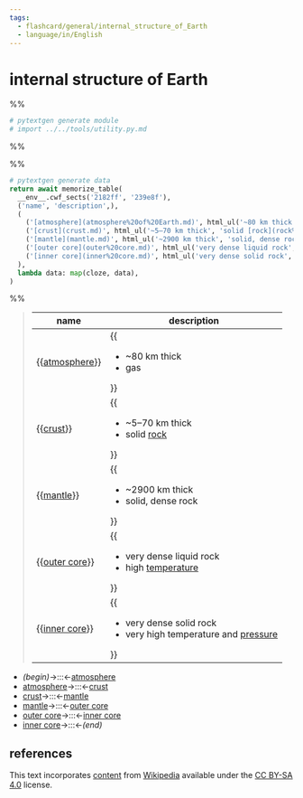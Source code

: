 ```yaml
---
tags:
  - flashcard/general/internal_structure_of_Earth
  - language/in/English
---
```


# internal structure of Earth

%%

```Python
# pytextgen generate module
# import ../../tools/utility.py.md
```

%%

%%

```Python
# pytextgen generate data
return await memorize_table(
  __env__.cwf_sects('2182ff', '239e8f'),
  ('name', 'description',),
  (
    ('[atmosphere](atmosphere%20of%20Earth.md)', html_ul('~80 km thick', 'gas',),),
    ('[crust](crust.md)', html_ul('~5–70 km thick', 'solid [rock](rock%20(geology).md)',),),
    ('[mantle](mantle.md)', html_ul('~2900 km thick', 'solid, dense rock',),),
    ('[outer core](outer%20core.md)', html_ul('very dense liquid rock', 'high [temperature](temperature.md)',),),
    ('[inner core](inner%20core.md)', html_ul('very dense solid rock', 'very high temperature and [pressure](pressure.md)',),),
  ),
  lambda data: map(cloze, data),
)
```

%%

<!--pytextgen generate section="2182ff"--><!-- The following content is generated at 2023-03-20T16:20:30.892404+08:00. Any edits will be overridden! -->

> | name | description |
> |-|-|
> | {{[atmosphere](atmosphere%20of%20Earth.md)}} | {{<ul><li>~80 km thick</li><li>gas</li></ul>}} |
> | {{[crust](crust.md)}} | {{<ul><li>~5–70 km thick</li><li>solid [rock](rock%20(geology).md)</li></ul>}} |
> | {{[mantle](mantle.md)}} | {{<ul><li>~2900 km thick</li><li>solid, dense rock</li></ul>}} |
> | {{[outer core](outer%20core.md)}} | {{<ul><li>very dense liquid rock</li><li>high [temperature](temperature.md)</li></ul>}} |
> | {{[inner core](inner%20core.md)}} | {{<ul><li>very dense solid rock</li><li>very high temperature and [pressure](pressure.md)</li></ul>}} | <!--SR:!2027-07-20,1223,350!2025-12-31,675,290!2027-02-02,1091,350!2024-09-18,348,270!2024-04-27,300,330!2024-07-06,217,210!2024-05-11,314,330!2025-01-19,448,290!2024-04-10,290,330!2024-12-23,425,290-->

<!--/pytextgen-->

<!--pytextgen generate section="239e8f"--><!-- The following content is generated at 2024-01-04T20:17:51.918666+08:00. Any edits will be overridden! -->

- _(begin)_→:::←[atmosphere](atmosphere%20of%20Earth.md) <!--SR:!2027-03-08,1118,350!2027-03-24,1126,350-->
- [atmosphere](atmosphere%20of%20Earth.md)→:::←[crust](crust.md) <!--SR:!2024-04-18,296,330!2024-06-06,335,330-->
- [crust](crust.md)→:::←[mantle](mantle.md) <!--SR:!2024-04-11,291,330!2024-04-19,297,330-->
- [mantle](mantle.md)→:::←[outer core](outer%20core.md) <!--SR:!2024-06-07,336,330!2025-12-16,753,330-->
- [outer core](outer%20core.md)→:::←[inner core](inner%20core.md) <!--SR:!2024-04-09,289,330!2027-07-28,1230,350-->
- [inner core](inner%20core.md)→:::←_(end)_ <!--SR:!2027-03-31,1132,350!2024-05-12,315,330-->

<!--/pytextgen-->

## references

This text incorporates [content](https://en.wikipedia.org/wiki/internal_structure_of_Earth) from [Wikipedia](Wikipedia.md) available under the [CC BY-SA 4.0](https://creativecommons.org/licenses/by-sa/4.0/) license.
